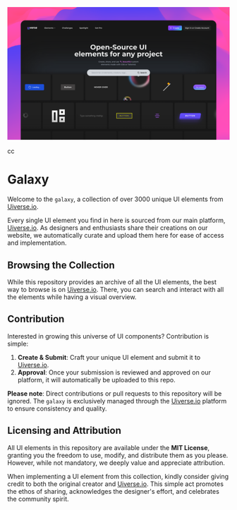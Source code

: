 ![screenshot](https://raw.githubusercontent.com/uiverse-io/.github/main/cover.png)

cc

# Galaxy

Welcome to the `galaxy`, a collection of over 3000 unique UI elements from [Uiverse.io](https://uiverse.io/).

Every single UI element you find in here is sourced from our main platform, [Uiverse.io](http://uiverse.io/). As designers and enthusiasts share their creations on our website, we automatically curate and upload them here for ease of access and implementation.

## Browsing the Collection

While this repository provides an archive of all the UI elements, the best way to browse is on [Uiverse.io](https://uiverse.io/). There, you can search and interact with all the elements while having a visual overview.

## Contribution

Interested in growing this universe of UI components? Contribution is simple:

1. **Create & Submit**: Craft your unique UI element and submit it to [Uiverse.io](https://uiverse.io/).
2. **Approval**: Once your submission is reviewed and approved on our platform, it will automatically be uploaded to this repo.

**Please note**: Direct contributions or pull requests to this repository will be ignored. The `galaxy` is exclusively managed through the [Uiverse.io](http://uiverse.io/) platform to ensure consistency and quality.

## Licensing and Attribution

All UI elements in this repository are available under the **MIT License**, granting you the freedom to use, modify, and distribute them as you please. However, while not mandatory, we deeply value and appreciate attribution.

When implementing a UI element from this collection, kindly consider giving credit to both the original creator and [Uiverse.io](https://uiverse.io/). This simple act promotes the ethos of sharing, acknowledges the designer's effort, and celebrates the community spirit.
